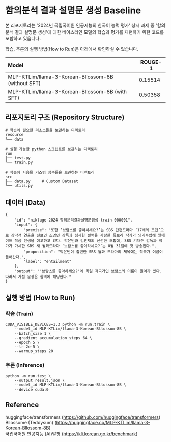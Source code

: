 # 함의분석 결과 설명문 생성 Baseline
본 리포지토리는 '2024년 국립국어원 인공지능의 한국어 능력 평가' 상시 과제 중 '함의분석 결과 설명문 생성'에 대한 베이스라인 모델의 학습과 평가를 재현하기 위한 코드를 포함하고 있습니다.  

학습, 추론의 실행 방법(How to Run)은 아래에서 확인하실 수 있습니다.   

|Model|ROUGE-1|
|:---|---|
|MLP-KTLim/llama-3-Korean-Bllossom-8B (without SFT)|0.15514|
|MLP-KTLim/llama-3-Korean-Bllossom-8B (with SFT)|0.50358|
## 리포지토리 구조 (Repository Structure)
```
# 학습에 필요한 리소스들을 보관하는 디렉토리
resource
└── data

# 실행 가능한 python 스크립트를 보관하는 디렉토리
run
├── test.py
└── train.py

# 학습에 사용될 커스텀 함수들을 보관하는 디렉토리
src
├── data.py     # Custom Dataset
└── utils.py
```

## 데이터 (Data)
```
{
    "id": "nikluge-2024-함의분석결과설명문생성-train-000001",
    "input": {
        "premise": "또한 ‘브람스를 좋아하세요?’는 SBS 단편드라마 ‘17세의 조건’으로 감각적 연출을 선보인 조영민 감독과 섬세한 필력을 자랑한 류보리 작가가 의기투합해 웰메이드 작품 탄생을 예고하고 있다. 박은빈과 김민재의 신선한 조합에, SBS 기대주 감독과 작가가 가세한 SBS 새 월화드라마 ‘브람스를 좋아하세요?’는 8월 31일에 첫 방송된다.",
        "proposition": "박은빈이 출연한 SBS 월화 드라마의 제목에는 작곡가 이름이 들어간다.",
        "label": "entailment"
    },
    "output": "'브람스를 좋아하세요?'에 독일 작곡가인 브람스의 이름이 들어가 있다. 따라서 가설 문장은 함의에 해당한다."
}
```

## 실행 방법 (How to Run)
### 학습 (Train)
```
CUDA_VISIBLE_DEVICES=1,3 python -m run.train \
    --model_id MLP-KTLim/llama-3-Korean-Bllossom-8B \
    --batch_size 1 \
    --gradient_accumulation_steps 64 \
    --epoch 5 \
    --lr 2e-5 \
    --warmup_steps 20
```

### 추론 (Inference)
```
python -m run.test \
    --output result.json \
    --model_id MLP-KTLim/llama-3-Korean-Bllossom-8B \
    --device cuda:0
```

## Reference

huggingface/transformers (https://github.com/huggingface/transformers)  
Bllossome (Teddysum) (https://huggingface.co/MLP-KTLim/llama-3-Korean-Bllossom-8B)  
국립국어원 인공지능 (AI)말평 (https://kli.korean.go.kr/benchmark)  
